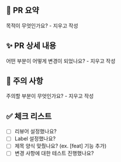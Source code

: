 ## 🚀 PR 요약
목적이 무엇인가요? - 지우고 작성

## ✨ PR 상세 내용
어떤 부분이 어떻게 변경이 되었나요? - 지우고 작성

## 🚨 주의 사항
주의할 부분이 무엇인가요? - 지우고 작성

## ✅ 체크 리스트

- [ ] 리뷰어 설정했나요?
- [ ] Label 설정했나요?
- [ ] 제목 양식 맞췄나요? (ex. [feat] 기능 추가)
- [ ] 변경 사항에 대한 테스트 진행했나요?
